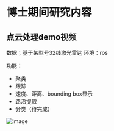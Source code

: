 # 博士期间研究内容 
## 点云处理demo视频

数据；基于某型号32线激光雷达
环境：ros

功能：
- 聚类
- 跟踪
- 速度、距离、bounding box显示
- 路沿提取
- 分类（待完成）

![image](https://github.com/cy2307422/blog/blob/master/demo-BKTH.gif)  
